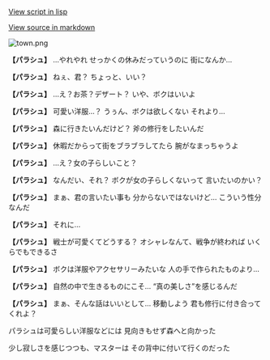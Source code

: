 [View script in lisp](../scripts/20041301.txt)

[View source in markdown](20041301.md)

![town.png](../images/backgrounds/town.png)

**【パラシュ】**
…やれやれ
せっかくの休みだっていうのに
街になんか…

**【パラシュ】**
ねぇ、君？
ちょっと、いい？

**【パラシュ】**
…え？お茶？デザート？
いや、ボクはいいよ

**【パラシュ】**
可愛い洋服…？
うぅん、ボクは欲しくない
それより…

**【パラシュ】**
森に行きたいんだけど？
斧の修行をしたいんだ

**【パラシュ】**
休暇だからって街をブラブラしてたら
腕がなまっちゃうよ

**【パラシュ】**
…え？女の子らしいこと？

**【パラシュ】**
なんだい、それ？
ボクが女の子らしくないって
言いたいのかい？

**【パラシュ】**
まぁ、君の言いたい事も
分からないではないけど…
こういう性分なんだ

**【パラシュ】**
それに…

**【パラシュ】**
戦士が可愛くてどうする？
オシャレなんて、戦争が終われば
いくらでもできるさ

**【パラシュ】**
ボクは洋服やアクセサリーみたいな
人の手で作られたものより…

**【パラシュ】**
自然の中で生きるものにこそ…
“真の美しさ”を感じるんだ

**【パラシュ】**
まぁ、そんな話はいいとして…
移動しよう
君も修行に付き合ってくれよ？

パラシュは可愛らしい洋服などには
見向きもせず森へと向かった

少し寂しさを感じつつも、マスターは
その背中に付いて行くのだった